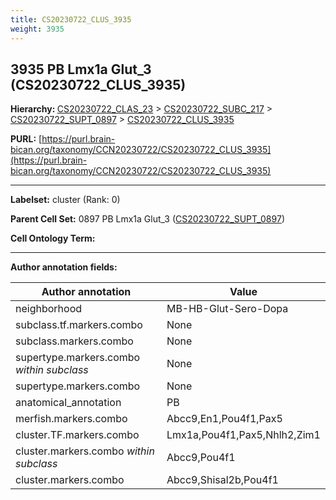 ```yaml
---
title: CS20230722_CLUS_3935
weight: 3935
---
```

## 3935 PB Lmx1a Glut_3 (CS20230722_CLUS_3935)
<b>Hierarchy: </b>
[CS20230722_CLAS_23](../CS20230722_CLAS_23) >
[CS20230722_SUBC_217](../CS20230722_SUBC_217) >
[CS20230722_SUPT_0897](../CS20230722_SUPT_0897) >
[CS20230722_CLUS_3935](../CS20230722_CLUS_3935)

**PURL:** [https://purl.brain-bican.org/taxonomy/CCN20230722/CS20230722_CLUS_3935](https://purl.brain-bican.org/taxonomy/CCN20230722/CS20230722_CLUS_3935)

---


**Labelset:** cluster (Rank: 0)

**Parent Cell Set:** 0897 PB Lmx1a Glut_3 ([CS20230722_SUPT_0897](../CS20230722_SUPT_0897))



**Cell Ontology Term:** 

[MARKER GENES.]: #


---

[TRANSFERRED ANNOTATIONS.]: #


[AUTHOR ANNOTATION FIELDS.]: #


**Author annotation fields:**

| Author annotation | Value |
|-------------------|-------|
|neighborhood|MB-HB-Glut-Sero-Dopa|
|subclass.tf.markers.combo|None|
|subclass.markers.combo|None|
|supertype.markers.combo _within subclass_|None|
|supertype.markers.combo|None|
|anatomical_annotation|PB|
|merfish.markers.combo|Abcc9,En1,Pou4f1,Pax5|
|cluster.TF.markers.combo|Lmx1a,Pou4f1,Pax5,Nhlh2,Zim1|
|cluster.markers.combo _within subclass_|Abcc9,Pou4f1|
|cluster.markers.combo|Abcc9,Shisal2b,Pou4f1|
